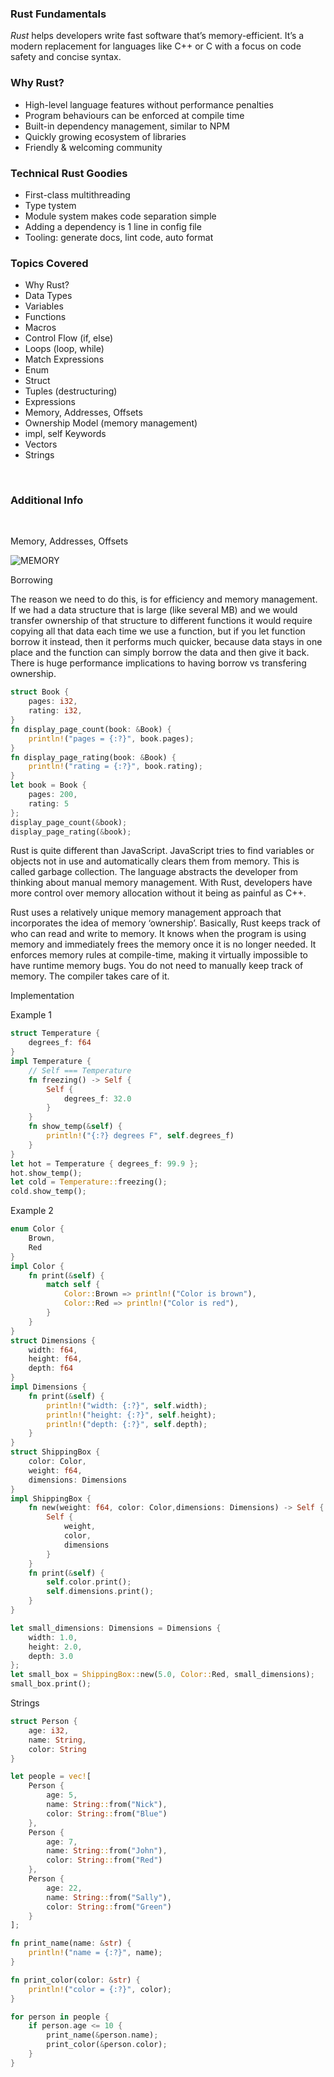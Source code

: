 ### Rust Fundamentals

_Rust_ helps developers write fast software that’s memory-efficient. It’s a modern replacement for languages like C++ or C with a focus on code safety and concise syntax.

### Why Rust?

-   High-level language features without performance penalties
-   Program behaviours can be enforced at compile time
-   Built-in dependency management, similar to NPM
-   Quickly growing ecosystem of libraries
-   Friendly & welcoming community

### Technical Rust Goodies

-   First-class multithreading
-   Type tystem
-   Module system makes code separation simple
-   Adding a dependency is 1 line in config file
-   Tooling: generate docs, lint code, auto format

### Topics Covered

-   Why Rust?
-   Data Types
-   Variables
-   Functions
-   Macros
-   Control Flow (if, else)
-   Loops (loop, while)
-   Match Expressions
-   Enum
-   Struct
-   Tuples (destructuring)
-   Expressions
-   Memory, Addresses, Offsets
-   Ownership Model (memory management)
-   impl, self Keywords
-   Vectors
-   Strings

<br/>

### Additional Info

<br/>

Memory, Addresses, Offsets

![MEMORY](https://github.com/garbalau-github/rust-tutorial/blob/main/screenshots/MEMORY.png?raw=true)

Borrowing

The reason we need to do this, is for efficiency and memory management. If we had a data structure
that is large (like several MB) and we would transfer ownership of that structure to different functions
it would require copying all that data each time we use a function, but if you let function borrow
it instead, then it performs much quicker, because data stays in one place and the function can
simply borrow the data and then give it back. There is huge performance implications to having
borrow vs transfering ownership.

```rust
struct Book {
    pages: i32,
    rating: i32,
}
fn display_page_count(book: &Book) {
    println!("pages = {:?}", book.pages);
}
fn display_page_rating(book: &Book) {
    println!("rating = {:?}", book.rating);
}
let book = Book {
    pages: 200,
    rating: 5
};
display_page_count(&book);
display_page_rating(&book);
```

Rust is quite different than JavaScript. JavaScript tries to find variables or objects not in use and automatically clears them from memory. This is called garbage collection. The language abstracts the developer from thinking about manual memory management. With Rust, developers have more control over memory allocation without it being as painful as C++.

Rust uses a relatively unique memory management approach that incorporates the idea of memory ‘ownership’. Basically, Rust keeps track of who can read and write to memory. It knows when the program is using memory and immediately frees the memory once it is no longer needed. It enforces memory rules at compile-time, making it virtually impossible to have runtime memory bugs. You do not need to manually keep track of memory. The compiler takes care of it.

Implementation

Example 1

```rust
struct Temperature {
    degrees_f: f64
}
impl Temperature {
    // Self === Temperature
    fn freezing() -> Self {
        Self {
            degrees_f: 32.0
        }
    }
    fn show_temp(&self) {
        println!("{:?} degrees F", self.degrees_f)
    }
}
let hot = Temperature { degrees_f: 99.9 };
hot.show_temp();
let cold = Temperature::freezing();
cold.show_temp();
```

Example 2

```rust
enum Color {
    Brown,
    Red
}
impl Color {
    fn print(&self) {
        match self {
            Color::Brown => println!("Color is brown"),
            Color::Red => println!("Color is red"),
        }
    }
}
struct Dimensions {
    width: f64,
    height: f64,
    depth: f64
}
impl Dimensions {
    fn print(&self) {
        println!("width: {:?}", self.width);
        println!("height: {:?}", self.height);
        println!("depth: {:?}", self.depth);
    }
}
struct ShippingBox {
    color: Color,
    weight: f64,
    dimensions: Dimensions
}
impl ShippingBox {
    fn new(weight: f64, color: Color,dimensions: Dimensions) -> Self {
        Self {
            weight,
            color,
            dimensions
        }
    }
    fn print(&self) {
        self.color.print();
        self.dimensions.print();
    }
}

let small_dimensions: Dimensions = Dimensions {
    width: 1.0,
    height: 2.0,
    depth: 3.0
};
let small_box = ShippingBox::new(5.0, Color::Red, small_dimensions);
small_box.print();
```

Strings

```rust
struct Person {
    age: i32,
    name: String,
    color: String
}

let people = vec![
    Person {
        age: 5,
        name: String::from("Nick"),
        color: String::from("Blue")
    },
    Person {
        age: 7,
        name: String::from("John"),
        color: String::from("Red")
    },
    Person {
        age: 22,
        name: String::from("Sally"),
        color: String::from("Green")
    }
];

fn print_name(name: &str) {
    println!("name = {:?}", name);
}

fn print_color(color: &str) {
    println!("color = {:?}", color);
}

for person in people {
    if person.age <= 10 {
        print_name(&person.name);
        print_color(&person.color);
    }
}
```

